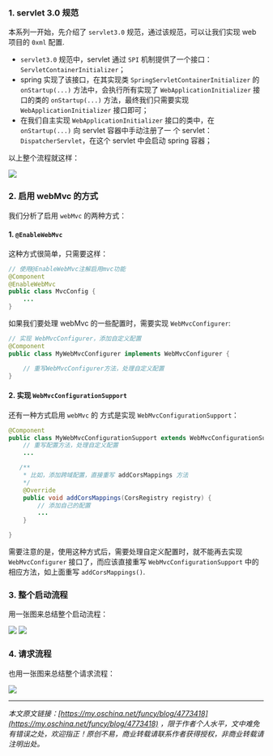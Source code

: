 ### 1\. servlet 3.0 规范

本系列一开始，先介绍了 `servlet3.0` 规范，通过该规范，可以让我们实现 web 项目的 `0xml` 配置.

*   `servlet3.0` 规范中，servlet 通过 `SPI` 机制提供了一个接口：`ServletContainerInitializer`；
*   spring 实现了该接口，在其实现类 `SpringServletContainerInitializer` 的 `onStartup(...)` 方法中，会执行所有实现了 `WebApplicationInitializer` 接口的类的 `onStartup(...)` 方法，最终我们只需要实现 `WebApplicationInitializer` 接口即可；
*   在我们自主实现 `WebApplicationInitializer` 接口的类中，在 `onStartup(...)` 向 servlet 容器中手动注册了一 个 servlet：`DispatcherServlet`，在这个 servlet 中会启动 spring 容器；

以上整个流程就这样：

![](https://java-tutorial.oss-cn-shanghai.aliyuncs.com/up-0874fa7ef39ca9c405cdf55d99ca891ebf2.png)

### 2\. 启用 webMvc 的方式

我们分析了启用 `webMvc` 的两种方式：

#### 1. `@EnableWebMvc`

这种方式很简单，只需要这样：

```java
// 使用@EnableWebMvc注解启用mvc功能
@Component
@EnableWebMvc
public class MvcConfig {
    ...
}

```

如果我们要处理 webMvc 的一些配置时，需要实现 `WebMvcConfigurer`:

```java
// 实现 WebMvcConfigurer，添加自定义配置
@Component
public class MyWebMvcConfigurer implements WebMvcConfigurer {

    // 重写WebMvcConfigurer方法，处理自定义配置
}

```

#### 2\. 实现 `WebMvcConfigurationSupport`

还有一种方式启用 `webMvc` 的 方式是实现 `WebMvcConfigurationSupport`：

```java
@Component
public class MyWebMvcConfigurationSupport extends WebMvcConfigurationSupport {
    // 重写配置方法，处理自定义配置
    ...

   /**
    * 比如，添加跨域配置，直接重写 addCorsMappings 方法
    */
    @Override
    public void addCorsMappings(CorsRegistry registry) {
        // 添加自己的配置
        ...
    }

}

```

需要注意的是，使用这种方式后，需要处理自定义配置时，就不能再去实现 `WebMvcConfigurer` 接口了，而应该直接重写 `WebMvcConfigurationSupport` 中的相应方法，如上面重写 `addCorsMappings()`.

### 3\. 整个启动流程

用一张图来总结整个启动流程：

![](https://java-tutorial.oss-cn-shanghai.aliyuncs.com/up-74d675bbae28247726b8d054e8758c3d8b1.png) ![](https://java-tutorial.oss-cn-shanghai.aliyuncs.com/up-aa6bb35d0ab26925c45c62ab4d709d05cdd.png)

### 4\. 请求流程

也用一张图来总结整个请求流程：

![](https://java-tutorial.oss-cn-shanghai.aliyuncs.com/up-024b75e7f7952dbf1ace7aa5a8cfe3bcb77.png)

* * *

_本文原文链接：[https://my.oschina.net/funcy/blog/4773418](https://my.oschina.net/funcy/blog/4773418) ，限于作者个人水平，文中难免有错误之处，欢迎指正！原创不易，商业转载请联系作者获得授权，非商业转载请注明出处。_